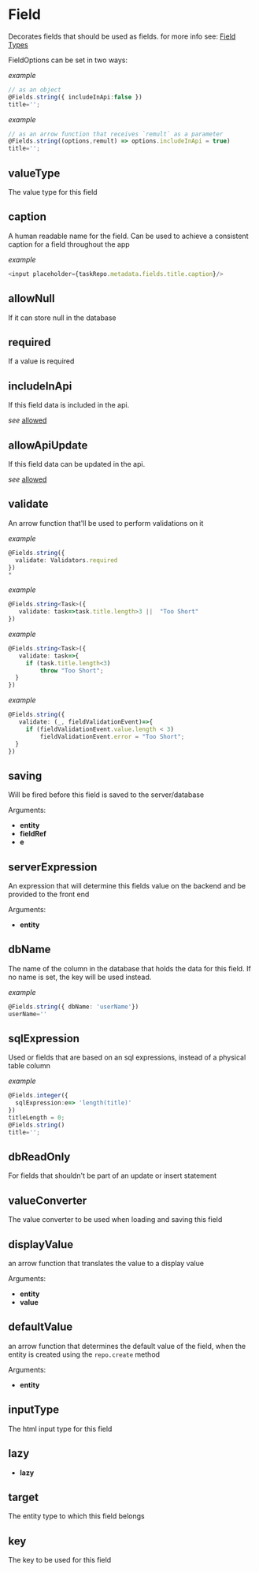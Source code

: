 # Field
Decorates fields that should be used as fields.
for more info see: [Field Types](https://remult.dev/docs/field-types.html)

FieldOptions can be set in two ways:
   
   
   *example*
   ```ts
   // as an object
   @Fields.string({ includeInApi:false })
   title='';
   ```
   
   
   *example*
   ```ts
   // as an arrow function that receives `remult` as a parameter
   @Fields.string((options,remult) => options.includeInApi = true)
   title='';
   ```
## valueType
The value type for this field
## caption
A human readable name for the field. Can be used to achieve a consistent caption for a field throughout the app
   
   
   *example*
   ```ts
   <input placeholder={taskRepo.metadata.fields.title.caption}/>
   ```
## allowNull
If it can store null in the database
## required
If a value is required
## includeInApi
If this field data is included in the api.
   
   
   *see*
   [allowed](http://remult.dev/docs/allowed.html)
## allowApiUpdate
If this field data can be updated in the api.
   
   
   *see*
   [allowed](http://remult.dev/docs/allowed.html)
## validate
An arrow function that'll be used to perform validations on it
   
   
   *example*
   ```ts
   @Fields.string({
     validate: Validators.required
   })
   *
   ```
   
   
   *example*
   ```ts
   @Fields.string<Task>({
      validate: task=>task.title.length>3 ||  "Too Short"
   })
   ```
   
   
   *example*
   ```ts
   @Fields.string<Task>({
      validate: task=>{
        if (task.title.length<3)
            throw "Too Short";
     }
   })
   ```
   
   
   *example*
   ```ts
   @Fields.string({
      validate: (_, fieldValidationEvent)=>{
        if (fieldValidationEvent.value.length < 3)
            fieldValidationEvent.error = "Too Short";
     }
   })
   ```
## saving
Will be fired before this field is saved to the server/database

Arguments:
* **entity**
* **fieldRef**
* **e**
## serverExpression
An expression that will determine this fields value on the backend and be provided to the front end

Arguments:
* **entity**
## dbName
The name of the column in the database that holds the data for this field. If no name is set, the key will be used instead.
   
   
   *example*
   ```ts
   @Fields.string({ dbName: 'userName'})
   userName=''
   ```
## sqlExpression
Used or fields that are based on an sql expressions, instead of a physical table column
   
   
   *example*
   ```ts
   @Fields.integer({
     sqlExpression:e=> 'length(title)'
   })
   titleLength = 0;
   @Fields.string()
   title='';
   ```
## dbReadOnly
For fields that shouldn't be part of an update or insert statement
## valueConverter
The value converter to be used when loading and saving this field
## displayValue
an arrow function that translates the value to a display value

Arguments:
* **entity**
* **value**
## defaultValue
an arrow function that determines the default value of the field, when the entity is created using the `repo.create` method

Arguments:
* **entity**
## inputType
The html input type for this field
## lazy
* **lazy**
## target
The entity type to which this field belongs
## key
The key to be used for this field
